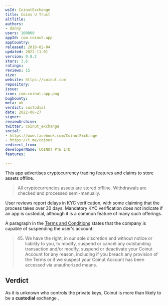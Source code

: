 ```yaml
---
wsId: CoinutExchange
title: Coins U Trust
altTitle: 
authors:
- danny
users: 100000
appId: com.coinut.app
appCountry: 
released: 2018-02-04
updated: 2022-11-01
version: 0.8.2
stars: 3.6
ratings: 
reviews: 15
size: 
website: https://coinut.com
repository: 
issue: 
icon: com.coinut.app.png
bugbounty: 
meta: ok
verdict: custodial
date: 2022-06-27
signer: 
reviewArchive: 
twitter: coinut_exchange
social:
- https://www.facebook.com/CoinutExchange
- https://t.me/coinut
redirect_from: 
developerName: COINUT PTE LTD
features: 

---
```


This app advertises cryptocurrency trading features and claims to store assets offline.

> All cryptocurrencies assets are stored offline. Withdrawals are checked and processed semi-manually.

User reviews report delays in KYC verification, with some claiming that the process takes over 30 days. Mandatory KYC verification does not indicate if an app is custodial, although it is a common feature of many such offerings.

A paragraph in the [Terms and Conditions](https://coinut.zendesk.com/hc/en-us/articles/900001619043) states that the company is capable of suspending the user's account:

> 45. We have the right, in our sole discretion and without notice or liability to you, to modify, suspend or cancel any outstanding transaction and/or modify, suspend or deactivate your Coinut Account for any reason, including if you breach any provision of the Terms or if we suspect your Coinut Account has been accessed via unauthorized means.


## Verdict

As it is unknown who controls the private keys, Coinut is more than likely to be a **custodial** exchange .